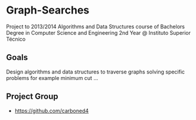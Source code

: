 # Graph-Searches

Project to 2013/2014 Algorithms and Data Structures course of Bachelors Degree in Computer Science and Engineering 2nd Year @ Instituto Superior Técnico

## Goals

Design algorithms and data structures to traverse graphs solving specific problems for example minimum cut ...

## Project Group

- https://github.com/carboned4
